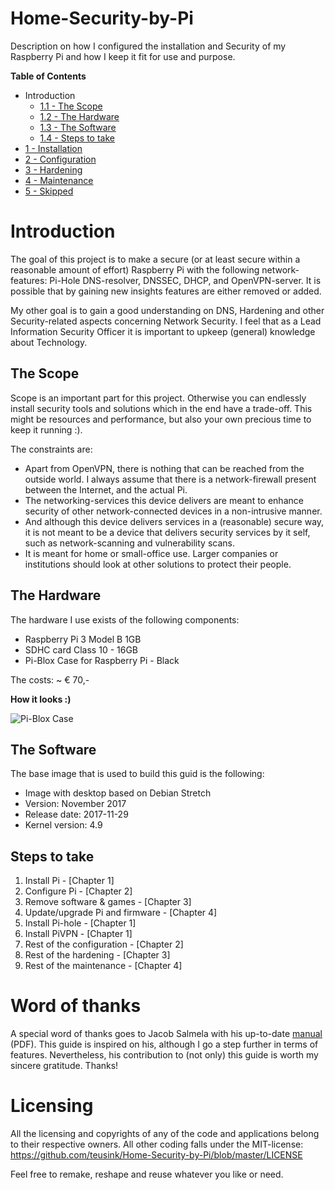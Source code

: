 # Home-Security-by-Pi
Description on how I configured the installation and Security of my Raspberry Pi and how I keep it fit for use and purpose.

**Table of Contents**
- Introduction
  - [1.1 - The Scope](#the-scope)
  - [1.2 - The Hardware](#the-hardware)
  - [1.3 - The Software](#the-software)
  - [1.4 - Steps to take](#steps-to-take)
- [1 - Installation](https://github.com/teusink/Home-Security-by-Pi/blob/master/1-Installation.md)
- [2 - Configuration](https://github.com/teusink/Home-Security-by-Pi/blob/master/2-Configuration.md)
- [3 - Hardening](https://github.com/teusink/Home-Security-by-Pi/blob/master/3-Hardening.md)
- [4 - Maintenance](https://github.com/teusink/Home-Security-by-Pi/blob/master/4-Maintenance.md)
- [5 - Skipped](https://github.com/teusink/Home-Security-by-Pi/blob/master/5-Skipped.md)

# Introduction
The goal of this project is to make a secure (or at least secure within a reasonable amount of effort) Raspberry Pi with the following network-features: Pi-Hole DNS-resolver, DNSSEC, DHCP, and OpenVPN-server. It is possible that by gaining new insights features are either removed or added.

My other goal is to gain a good understanding on DNS, Hardening and other Security-related aspects concerning Network Security. I feel that as a Lead Information Security Officer it is important to upkeep (general) knowledge about Technology.

## The Scope
Scope is an important part for this project. Otherwise you can endlessly install security tools and solutions which in the end have a trade-off. This might be resources and performance, but also your own precious time to keep it running :).

The constraints are:
- Apart from OpenVPN, there is nothing that can be reached from the outside world. I always assume that there is a network-firewall present between the Internet, and the actual Pi.
- The networking-services this device delivers are meant to enhance security of other network-connected devices in a non-intrusive manner.
- And although this device delivers services in a (reasonable) secure way, it is not meant to be a device that delivers security services by it self, such as network-scanning and vulnerability scans.
- It is meant for home or small-office use. Larger companies or institutions should look at other solutions to protect their people.

## The Hardware
The hardware I use exists of the following components:
- Raspberry Pi 3 Model B 1GB
- SDHC card Class 10 - 16GB
- Pi-Blox Case for Raspberry Pi - Black

The costs: ~ € 70,-

**How it looks :)**

![Pi-Blox Case](https://3.bp.blogspot.com/-35IKtcxvbds/Wh_wxulKH_I/AAAAAAAC-qM/ZFdeJaGM5j0Rzs1o9cJ1gWrJ4--BZcxAQCPcBGAYYCw/s1600/Pi-Blox-Case.jpg)

## The Software
The base image that is used to build this guid is the following:
- Image with desktop based on Debian Stretch
- Version: November 2017
- Release date: 2017-11-29
- Kernel version: 4.9

## Steps to take
1. Install Pi - [Chapter 1]
1. Configure Pi - [Chapter 2]
1. Remove software & games - [Chapter 3]
1. Update/upgrade Pi and firmware - [Chapter 4]
1. Install Pi-hole - [Chapter 1]
1. Install PiVPN - [Chapter 1]
1. Rest of the configuration - [Chapter 2]
1. Rest of the hardening - [Chapter 3]
1. Rest of the maintenance - [Chapter 4]

# Word of thanks
A special word of thanks goes to Jacob Salmela with his up-to-date [manual](http://users.telenet.be/MySQLplaylist/pi-hole.pdf) (PDF). This guide is inspired on his, although I go a step further in terms of features. Nevertheless, his contribution to (not only) this guide is worth my sincere gratitude. Thanks!

# Licensing
All the licensing and copyrights of any of the code and applications belong to their respective owners. All other coding falls under the MIT-license: https://github.com/teusink/Home-Security-by-Pi/blob/master/LICENSE

Feel free to remake, reshape and reuse whatever you like or need.
